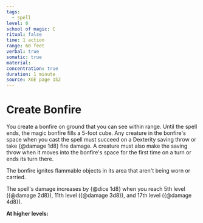 ```yaml
---
tags:
  - spell
level: 0
school of magic: C
ritual: false
time: 1 action
range: 60 feet
verbal: true
somatic: true
material: 
concentration: true
duration: 1 minute
source: XGE page 152
---
```

# Create Bonfire
You create a bonfire on ground that you can see within range. Until the spell ends, the magic bonfire fills a 5-foot cube. Any creature in the bonfire's space when you cast the spell must succeed on a Dexterity saving throw or take {@damage 1d8} fire damage. A creature must also make the saving throw when it moves into the bonfire's space for the first time on a turn or ends its turn there.

The bonfire ignites flammable objects in its area that aren't being worn or carried.

The spell's damage increases by {@dice 1d8} when you reach 5th level ({@damage 2d8}), 11th level ({@damage 3d8}), and 17th level ({@damage 4d8}).

**At higher levels:** 